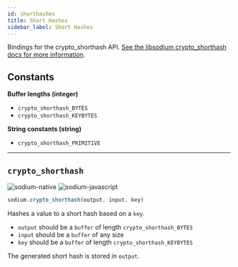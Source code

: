 ```yaml
---
id: shorthashes
title: Short Hashes
sidebar_label: Short Hashes
---
```


Bindings for the crypto_shorthash API. [See the libsodium crypto_shorthash docs for more information](https://download.libsodium.org/doc/hashing/short-input_hashing).

## Constants
**Buffer lengths (integer)**
* `crypto_shorthash_BYTES`
* `crypto_shorthash_KEYBYTES`

**String constants (string)**
* `crypto_shorthash_PRIMITIVE`

***
## `crypto_shorthash`
![sodium-native][node] ![sodium-javascript][js]
``` js
sodium.crypto_shorthash(output, input, key)
```
Hashes a value to a short hash based on a `key`.
* `output` should be a `buffer` of length `crypto_shorthash_BYTES`
* `input` should be a `buffer` of any size
* `key` should be a `buffer` of length `crypto_shorthash_KEYBYTES`

The generated short hash is stored in `output`.


[js]: /docs/img/icon_js.svg
[node]: /docs/img/nodejs-icon.svg
